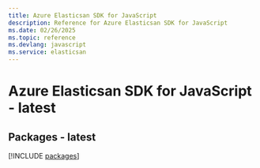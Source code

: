 ```yaml
---
title: Azure Elasticsan SDK for JavaScript
description: Reference for Azure Elasticsan SDK for JavaScript
ms.date: 02/26/2025
ms.topic: reference
ms.devlang: javascript
ms.service: elasticsan
---
```

# Azure Elasticsan SDK for JavaScript - latest
## Packages - latest
[!INCLUDE [packages](elasticsan-index.md)]